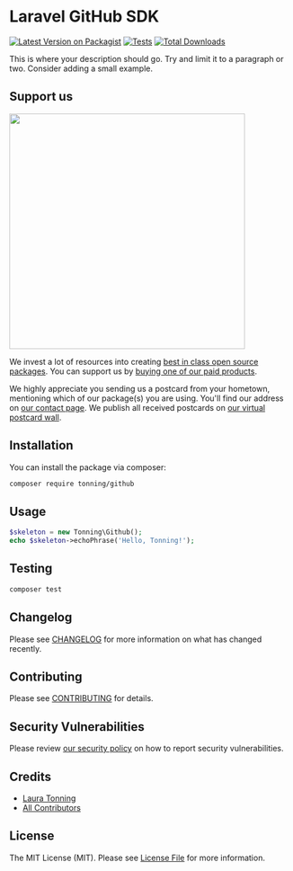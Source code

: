 # Laravel GitHub SDK

[![Latest Version on Packagist](https://img.shields.io/packagist/v/tonning/github.svg?style=flat-square)](https://packagist.org/packages/tonning/github)
[![Tests](https://img.shields.io/github/actions/workflow/status/tonning/github/run-tests.yml?branch=main&label=tests&style=flat-square)](https://github.com/tonning/github/actions/workflows/run-tests.yml)
[![Total Downloads](https://img.shields.io/packagist/dt/tonning/github.svg?style=flat-square)](https://packagist.org/packages/tonning/github)

This is where your description should go. Try and limit it to a paragraph or two. Consider adding a small example.

## Support us

[<img src="https://github-ads.s3.eu-central-1.amazonaws.com/github.jpg?t=1" width="419px" />](https://spatie.be/github-ad-click/github)

We invest a lot of resources into creating [best in class open source packages](https://spatie.be/open-source). You can support us by [buying one of our paid products](https://spatie.be/open-source/support-us).

We highly appreciate you sending us a postcard from your hometown, mentioning which of our package(s) you are using. You'll find our address on [our contact page](https://spatie.be/about-us). We publish all received postcards on [our virtual postcard wall](https://spatie.be/open-source/postcards).

## Installation

You can install the package via composer:

```bash
composer require tonning/github
```

## Usage

```php
$skeleton = new Tonning\Github();
echo $skeleton->echoPhrase('Hello, Tonning!');
```

## Testing

```bash
composer test
```

## Changelog

Please see [CHANGELOG](CHANGELOG.md) for more information on what has changed recently.

## Contributing

Please see [CONTRIBUTING](https://github.com/spatie/.github/blob/main/CONTRIBUTING.md) for details.

## Security Vulnerabilities

Please review [our security policy](../../security/policy) on how to report security vulnerabilities.

## Credits

- [Laura Tonning](https://github.com/tonning)
- [All Contributors](../../contributors)

## License

The MIT License (MIT). Please see [License File](LICENSE.md) for more information.
